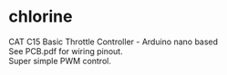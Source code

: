 # chlorine
CAT C15 Basic Throttle Controller - Arduino nano based<br />
See PCB.pdf for wiring pinout.<br />
Super simple PWM control.<br />
